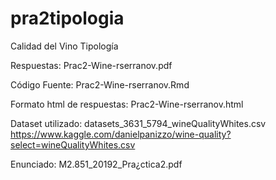 # pra2tipologia
Calidad del Vino Tipología

Respuestas: Prac2-Wine-rserranov.pdf

Código Fuente: Prac2-Wine-rserranov.Rmd	

Formato html de respuestas: Prac2-Wine-rserranov.html	

Dataset utilizado: datasets_3631_5794_wineQualityWhites.csv	
https://www.kaggle.com/danielpanizzo/wine-quality?select=wineQualityWhites.csv

Enunciado: M2.851_20192_Pra¿ctica2.pdf
